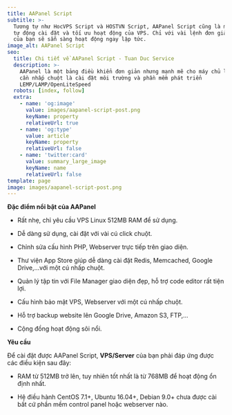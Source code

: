 ```yaml
---
title: AAPanel Script
subtitle: >-
  Tương tự như HocVPS Script và HOSTVN Script, AAPanel Script cũng là một script
  tự động cài đặt và tối ưu hoạt động của VPS. Chỉ với vài lệnh đơn giản, VPS
  của bạn sẽ sẵn sàng hoạt động ngay lập tức.
image_alt: AAPanel Script
seo:
  title: Chi tiết về AAPanel Script - Tuan Duc Service
  description: >-
    AAPanel là một bảng điều khiển đơn giản nhưng mạnh mẽ cho máy chủ linux. chỉ
    cần nhấp chuột là cài đặt môi trường và phần mềm phát triển
    LEMP/LAMP/OpenLiteSpeed
  robots: [index, follow]
  extra:
    - name: 'og:image'
      value: images/aapanel-script-post.png
      keyName: property
      relativeUrl: true
    - name: 'og:type'
      value: article
      keyName: property
      relativeUrl: false
    - name: 'twitter:card'
      value: summary_large_image
      keyName: name
      relativeUrl: false
template: page
image: images/aapanel-script-post.png
---
```

**Đặc điểm nổi bật của AAPanel**

*   Rất nhẹ, chỉ yêu cầu VPS Linux 512MB RAM để sử dụng.

*   Dễ dàng sử dụng, cài đặt với vài cú click chuột.

*   Chỉnh sửa cấu hình PHP, Webserver trực tiếp trên giao diện.

*   Thư viện App Store giúp dễ dàng cài đặt Redis, Memcached, Google Drive,…với một cú nhấp chuột.

*   Quản lý tập tin với File Manager giao diện đẹp, hỗ trợ code editor rất tiện lợi.

*   Cấu hình bảo mật VPS, Webserver với một cú nhấp chuột.

*   Hỗ trợ backup website lên Google Drive, Amazon S3, FTP,…

*   Cộng đồng hoạt động sôi nổi.

**Yêu cầu**

Để cài đặt được AAPanel Script, **VPS/Server** của bạn phải đáp ứng được các điều kiện sau đây:

*   RAM từ 512MB trở lên, tuy nhiên tốt nhất là từ 768MB để hoạt động ổn định nhất.

*   Hệ điều hành CentOS 7.1+, Ubuntu 16.04+, Debian 9.0+ chưa được cài bất cứ phần mềm control panel hoặc webserver nào.
